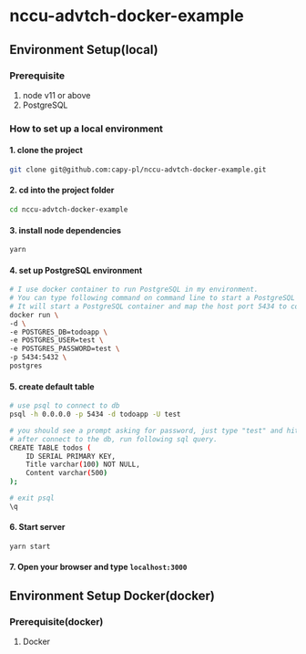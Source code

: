 # nccu-advtch-docker-example

## Environment Setup(local)

### Prerequisite

1. node v11 or above
2. PostgreSQL

### How to set up a local environment

#### 1. clone the project

```bash
git clone git@github.com:capy-pl/nccu-advtch-docker-example.git
```

#### 2. cd into the project folder

```bash
cd nccu-advtch-docker-example
```

#### 3. install node dependencies

```bash
yarn
```

#### 4. set up PostgreSQL environment

```bash
# I use docker container to run PostgreSQL in my environment.
# You can type following command on command line to start a PostgreSQL container with default user and db created.
# It will start a PostgreSQL container and map the host port 5434 to container port 5432.
docker run \
-d \
-e POSTGRES_DB=todoapp \
-e POSTGRES_USER=test \
-e POSTGRES_PASSWORD=test \
-p 5434:5432 \
postgres
```

#### 5. create default table

```bash
# use psql to connect to db
psql -h 0.0.0.0 -p 5434 -d todoapp -U test

# you should see a prompt asking for password, just type "test" and hit enter.
# after connect to the db, run following sql query.
CREATE TABLE todos (
    ID SERIAL PRIMARY KEY,
    Title varchar(100) NOT NULL,
    Content varchar(500)
);

# exit psql
\q
```

#### 6. Start server

```bash
yarn start
```

#### 7. Open your browser and type `localhost:3000`

## Environment Setup Docker(docker)

### Prerequisite(docker)

1. Docker
